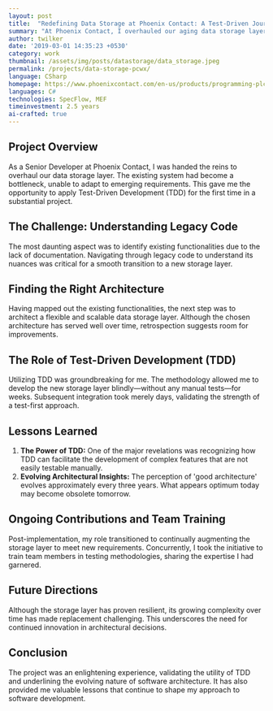 ```yaml
---
layout: post
title:  "Redefining Data Storage at Phoenix Contact: A Test-Driven Journey"
summary: "At Phoenix Contact, I overhauled our aging data storage layer using Test-Driven Development, leading to a flexible, future-ready solution while gaining valuable insights into the evolving nature of software architecture."
author: twilker
date: '2019-03-01 14:35:23 +0530'
category: work
thumbnail: /assets/img/posts/datastorage/data_storage.jpeg
permalink: /projects/data-storage-pcwx/
language: CSharp
homepage: https://www.phoenixcontact.com/en-us/products/programming-plcnext-engineer-1046008
languages: C#
technologies: SpecFlow, MEF
timeinvestment: 2.5 years
ai-crafted: true
---
```


## Project Overview
As a Senior Developer at Phoenix Contact, I was handed the reins to overhaul our data storage layer. The existing system had become a bottleneck, unable to adapt to emerging requirements. This gave me the opportunity to apply Test-Driven Development (TDD) for the first time in a substantial project.

## The Challenge: Understanding Legacy Code
The most daunting aspect was to identify existing functionalities due to the lack of documentation. Navigating through legacy code to understand its nuances was critical for a smooth transition to a new storage layer.

## Finding the Right Architecture
Having mapped out the existing functionalities, the next step was to architect a flexible and scalable data storage layer. Although the chosen architecture has served well over time, retrospection suggests room for improvements.

## The Role of Test-Driven Development (TDD)
Utilizing TDD was groundbreaking for me. The methodology allowed me to develop the new storage layer blindly—without any manual tests—for weeks. Subsequent integration took merely days, validating the strength of a test-first approach.

## Lessons Learned
1. **The Power of TDD:** One of the major revelations was recognizing how TDD can facilitate the development of complex features that are not easily testable manually.
2. **Evolving Architectural Insights:** The perception of 'good architecture' evolves approximately every three years. What appears optimum today may become obsolete tomorrow.

## Ongoing Contributions and Team Training
Post-implementation, my role transitioned to continually augmenting the storage layer to meet new requirements. Concurrently, I took the initiative to train team members in testing methodologies, sharing the expertise I had garnered.

## Future Directions
Although the storage layer has proven resilient, its growing complexity over time has made replacement challenging. This underscores the need for continued innovation in architectural decisions.

## Conclusion
The project was an enlightening experience, validating the utility of TDD and underlining the evolving nature of software architecture. It has also provided me valuable lessons that continue to shape my approach to software development.